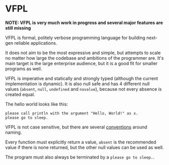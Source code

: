 # VFPL

**NOTE: VFPL is very much work in progress and several major features are still missing**

VFPL is formal, politely verbose programming language for building next-gen reliable applications.

It does not aim to be the most expressive and simple, but attempts to scale no matter how large the codebase and ambitions of the programmer
are. It's main target is the large enterprise audience, but it is a good fit for smaller programs as well.

VFPL is imperative and statically and strongly typed (although the current implementation is dynamic). It is also null safe and has 4
different null values (`absent`, `null`, `undefined` and `novalue`), because not every absence is created equal.

The hello world looks like this:

```vfpl
please call println with the argument "Hello, World!" as x.
please go to sleep.
```

VFPL is not case sensitive, but there are several [conventions](./best-practices.md) around naming.

Every function must explicitly return a value, `absent` is the recommended value if there is none returned, but the other null values can be
used as well.

The program must also always be terminated by a `please go to sleep.`.